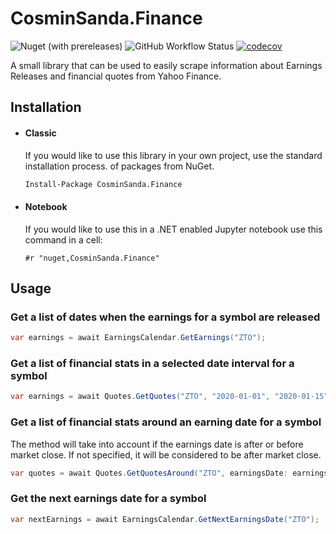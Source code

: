 # CosminSanda.Finance

![Nuget (with prereleases)](https://img.shields.io/nuget/vpre/CosminSanda.Finance?style=plastic)
![GitHub Workflow Status](https://img.shields.io/github/workflow/status/cosmincatalin/finance-library/Test)
[![codecov](https://codecov.io/gh/cosmincatalin/finance-library/branch/retaliator/graph/badge.svg?token=76WWB6P86W)](https://codecov.io/gh/cosmincatalin/finance-library)

A small library that can be used to easily scrape information about Earnings Releases and financial quotes from Yahoo Finance.

## Installation

 * #### Classic
    If you would like to use this library in your own project, use the standard installation process. of packages from NuGet.

    ```bash
    Install-Package CosminSanda.Finance
    ```

 * #### Notebook
    If you would like to use this in a .NET enabled Jupyter notebook use this command in a cell:

    ```
    #r "nuget,CosminSanda.Finance"
    ```

## Usage

### Get a list of dates when the earnings for a symbol are released

```c#
var earnings = await EarningsCalendar.GetEarnings("ZTO");
```

### Get a list of financial stats in a selected date interval for a symbol

```c#
var earnings = await Quotes.GetQuotes("ZTO", "2020-01-01", "2020-01-15");
```

### Get a list of financial stats around an earning date for a symbol

The method will take into account if the earnings date is after or before market close.
If not specified, it will be considered to be after market close.

```c#
var quotes = await Quotes.GetQuotesAround("ZTO", earningsDate: earnings[6], lookAround: 3);
```

### Get the next earnings date for a symbol

```c#
var nextEarnings = await EarningsCalendar.GetNextEarningsDate("ZTO");
```